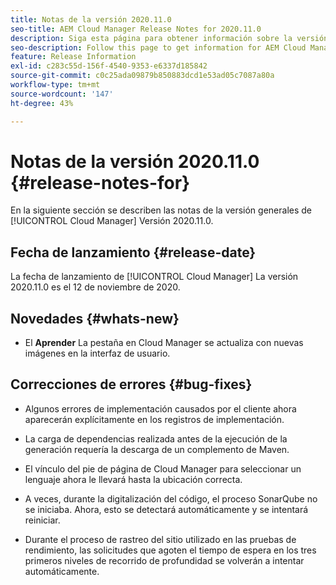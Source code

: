 ```yaml
---
title: Notas de la versión 2020.11.0
seo-title: AEM Cloud Manager Release Notes for 2020.11.0
description: Siga esta página para obtener información sobre la versión 2020.11.0 de Cloud Manager
seo-description: Follow this page to get information for AEM Cloud Manager Release 2020.11.0
feature: Release Information
exl-id: c283c55d-156f-4540-9353-e6337d185842
source-git-commit: c0c25ada09879b850883dcd1e53ad05c7087a80a
workflow-type: tm+mt
source-wordcount: '147'
ht-degree: 43%

---
```


# Notas de la versión 2020.11.0 {#release-notes-for}

En la siguiente sección se describen las notas de la versión generales de [!UICONTROL Cloud Manager] Versión 2020.11.0.

## Fecha de lanzamiento {#release-date}

La fecha de lanzamiento de [!UICONTROL Cloud Manager] La versión 2020.11.0 es el 12 de noviembre de 2020.

## Novedades {#whats-new}

* El **Aprender** La pestaña en Cloud Manager se actualiza con nuevas imágenes en la interfaz de usuario.

## Correcciones de errores {#bug-fixes}

* Algunos errores de implementación causados por el cliente ahora aparecerán explícitamente en los registros de implementación.

* La carga de dependencias realizada antes de la ejecución de la generación requería la descarga de un complemento de Maven.

* El vínculo del pie de página de Cloud Manager para seleccionar un lenguaje ahora le llevará hasta la ubicación correcta.

* A veces, durante la digitalización del código, el proceso SonarQube no se iniciaba. Ahora, esto se detectará automáticamente y se intentará reiniciar.

* Durante el proceso de rastreo del sitio utilizado en las pruebas de rendimiento, las solicitudes que agoten el tiempo de espera en los tres primeros niveles de recorrido de profundidad se volverán a intentar automáticamente.

